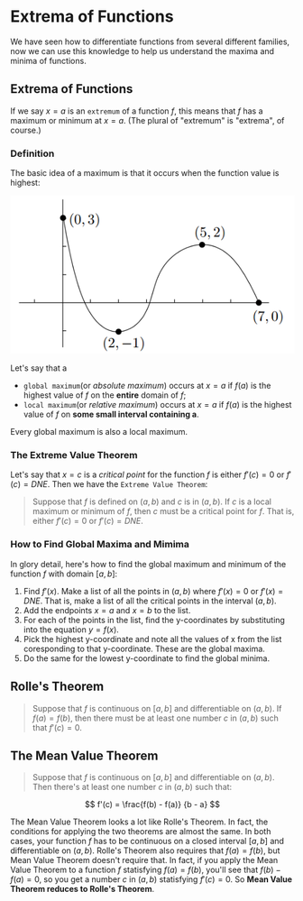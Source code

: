# Extrema of Functions

We have seen how to differentiate functions from several different families, now we can use this knowledge to help us understand the maxima and minima of functions.

## Extrema of Functions

If we say $x = a$ is an `extremum` of a function $f$, this means that $f$ has a maximum or minimum at $x = a$. (The plural of "extremum" is "extrema", of course.)

### Definition

The basic idea of a maximum is that it occurs when the function value is highest:

![exrema](images/extrema/extrema.png)

Let's say that a

- `global maximum`(or *absolute maximum*) occurs at $x = a$ if $f(a)$ is the highest value of $f$ on the **entire** domain of $f$;
- `local maximum`(or *relative maximum*) occurs at $x = a$ if $f(a)$ is the highest value of $f$ on **some small interval containing a**.

Every global maximum is also a local maximum.

### The Extreme Value Theorem

Let's say that $x = c$ is a *critical point* for the function $f$ is either $f'(c) = 0$ or $f'(c) = DNE$. Then we have the `Extreme Value Theorem`:

> Suppose that $f$ is defined on $(a,b)$ and $c$ is in $(a, b)$. If $c$ is a local maximum or minimum of $f$, then $c$ must be a critical point for $f$. That is, either $f'(c) = 0$ or $f'(c) = DNE$.

### How to Find Global Maxima and Mimima

In glory detail, here's how to find the global maximum and minimum of the function $f$ with domain $[a, b]$:

1. Find $f'(x)$. Make a list of all the points in $(a, b)$ where $f'(x) = 0$ or $f'(x) = DNE$. That is, make a list of all the critical points in the interval $(a, b)$.
2. Add the endpoints $x = a$ and $x = b$ to the list.
3. For each of the points in the list, find the y-coordinates by substituting into the equation $y = f(x)$.
4. Pick the highest y-coordinate and note all the values of x from the list coresponding to that y-coordinate. These are the global maxima.
5. Do the same for the lowest y-coordinate to find the global minima.

## Rolle's Theorem

> Suppose that $f$ is continuous on $[a, b]$ and differentiable on $(a, b)$. If $f(a) = f(b)$, then there must be at least one number $c$ in $(a, b)$ such that $f'(c) = 0$.

## The Mean Value Theorem

> Suppose that $f$ is continuous on $[a, b]$ and differentiable on $(a, b)$. Then there's at least one number $c$ in $(a, b)$ such that:

$$
f'(c) = \frac{f(b) - f(a)} {b - a}
$$

The Mean Value Theorem looks a lot like Rolle's Theorem. In fact, the conditions for applying the two theorems are almost the same. In both cases, your function $f$ has to be continuous on a closed interval $[a, b]$ and differentiable on $(a, b)$. Rolle's Theorem also requires that $f(a) = f(b)$, but Mean Value Theorem doesn't require that. In fact, if you apply the Mean Value Theorem to a function $f$ statisfying $f(a) = f(b)$, you'll see that $f(b) - f(a) = 0$, so you get a number $c$ in $(a, b)$ statisfying $f'(c) = 0$. So **Mean Value Theorem reduces to Rolle's Theorem**.
